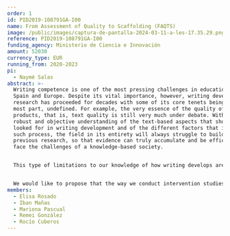 ```yaml
---
order: 1
id: PID2019-108791GA-I00
name: From Assessment of Quality to Scaffolding (FAQTS)
image: /public/images/captura-de-pantalla-2024-03-11-a-les-17.35.29.png
reference: PID2019-108791GA-I00
funding_agency: Ministerio de Ciencia e Innovación
amount: 52030
currency_type: EUR
running_from: 2020-2023
pi:
  - Naymé Salas
abstract: >-
  Writing competence is one of the most pressing challenges in education in
  Spain and Europe. Despite its vital importance, however, writing development
  research has proceeded for decades with some of its core tenets being, for the
  most part, undefined. For example, the very essence of the quality of written
  products, that is, text quality is still very much under debate. Without a
  robust and objective understanding of the text-based aspects that should be
  looked for in writing development and of the different factors that impinge on
  such process, the field in its entirety will always struggle to build on
  previous research, so that evidence can truly accumulate and be efficient to
  face the challenges of a knowledge-based society.


  This type of limitations to our knowledge of how writing develops are partly responsible for the difficulties that have been identified with the teaching of writing at school. According to some studies, teachers are either not in close contact with relevant research findings about written language teaching, or these findings are not being disseminated properly. We would like to argue that there is a third possibility: that relevant research findings are not produced in a way that is useful for practitioners to derive everyday pedagogical decisions.


  We would like to propose that the way we conduct intervention studies and the subsequent meta-analytic studies do not properly translate to educators everyday concerns. We should be factoring in as many nuances to the effectiveness of an intervention, which would help or refuting) the effectiveness of a teaching method, to providing detailed information about its suitability, attending to common teacher concerns and realities. In other words, we aim to not just establish what works, but when and for whom, incorporating as many details as possible. In this project, we aim to provide a strong empirically-based approach to the assessment of writing across educational levels, by resorting to the large corpora that members of the research team have collected over several projects, as well as with the texts that will be collected in the context of the present project. This assessment goal will be complemented by a series of quasi-experimental interventions in primary schools. The main aim of these interventions will be to evaluate their effectiveness in a way that resonates with teachers and practitioners. In this sense, the project intends to explore a methodological approach that will serve to answer common, everyday questions that teachers might be making themselves with regards to the teaching of writing. Our project will make a substantial contribution to the field of text quality teaching and research by offering a thorough developmental account of a host of text characteristics in relation to several other aspects of the texts and of their writers, as well a providing detailed, evidence-based orientations for the teaching of writing at school.
members:
  - Elisa Rosado
  - Iban Mañas
  - Mariona Pascual
  - Remei González
  - Rocío Cuberos
---
```

